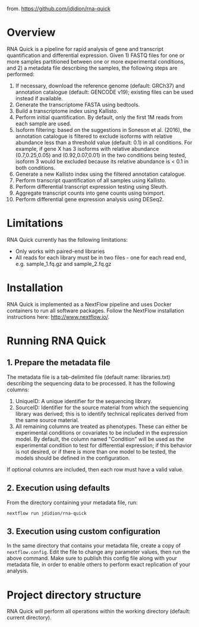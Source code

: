 from. https://github.com/jdidion/rna-quick

# Overview

RNA Quick is a pipeline for rapid analysis of gene and transcript quantification and differential expression. Given 1) FASTQ files for one or more samples partitioned between one or more experimental conditions, and 2) a metadata file describing the samples, the following steps are performed:

1. If necessary, download the reference genome (default: GRCh37) and annotation catalogue (default: GENCODE v19); existing files can be used instead if available.
2. Generate the transcriptome FASTA using bedtools.
3. Build a transcriptome index using Kallisto.
4. Perform initial quantification. By default, only the first 1M reads from each sample are used.
5. Isoform filtering: based on the suggestions in Soneson et al. (2016), the annotation catalogue is filtered to exclude isoforms with relative abundance less than a threshold value (default: 0.1) in all conditions. For example, if gene X has 3 isoforms with relative abundance (0.7,0.25,0.05) and (0.92,0.07,0.01) in the two conditions being tested, isoform 3 would be excluded because its relative abundance is < 0.1 in both conditions.
6. Generate a new Kallisto index using the filtered annotation catalogue.
7. Perform transcript quantification of all samples using Kallisto.
8. Perform differential transcript expression testing using Sleuth.
9. Aggregate transcript counts into gene counts using tximport.
10. Perform differential gene expression analysis using DESeq2.

# Limitations

RNA Quick currently has the following limitations:

* Only works with paired-end libraries
* All reads for each library must be in two files - one for each read end, e.g. sample\_1.fq.gz and sample_2.fq.gz

# Installation

RNA Quick is implemented as a NextFlow pipeline and uses Docker containers to run all software packages. Follow the NextFlow installation instructions here: http://www.nextflow.io/.

# Running RNA Quick

## 1. Prepare the metadata file

The metadata file is a tab-delimited file (default name: libraries.txt) describing the sequencing data to be processed. It has the following columns:

1. UniqueID: A unique identifier for the sequencing library.
2. SourceID: Identifier for the source material from which the sequencing library was derived; this is to identify technical replicates derived from the same source material.
3. All remaining columns are treated as phenotypes. These can either be experimental conditions or covariates to be included in the expression model. By default, the column named "Condition" will be used as the experimental condition to test for differential expression; if this behavior is not desired, or if there is more than one model to be tested, the models should be defined in the configuration.

If optional columns are included, then each row must have a valid value.

## 2. Execution using defaults

From the directory containing your metadata file, run:

```
nextflow run jdidion/rna-quick
```

## 3. Execution using custom configuration

In the same directory that contains your metadata file, create a copy of `nextflow.config`. Edit the file to change any parameter values, then run the above command. Make sure to publish this config file along with your metadata file, in order to enable others to perform exact replication of your analysis.

# Project directory structure

RNA Quick will perform all operations within the working directory (default: current directory).
